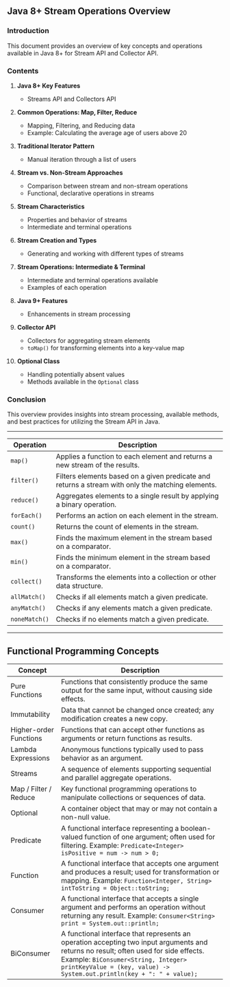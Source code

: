 ## Java 8+ Stream Operations Overview

### Introduction
This document provides an overview of key concepts and operations available in Java 8+ for Stream API and Collector API.

### Contents

1. **Java 8+ Key Features**
    - Streams API and Collectors API

2. **Common Operations: Map, Filter, Reduce**
    - Mapping, Filtering, and Reducing data
    - Example: Calculating the average age of users above 20

3. **Traditional Iterator Pattern**
    - Manual iteration through a list of users

4. **Stream vs. Non-Stream Approaches**
    - Comparison between stream and non-stream operations
    - Functional, declarative operations in streams

5. **Stream Characteristics**
    - Properties and behavior of streams
    - Intermediate and terminal operations

6. **Stream Creation and Types**
    - Generating and working with different types of streams

7. **Stream Operations: Intermediate & Terminal**
    - Intermediate and terminal operations available
    - Examples of each operation

8. **Java 9+ Features**
    - Enhancements in stream processing

9. **Collector API**
    - Collectors for aggregating stream elements
    - `toMap()` for transforming elements into a key-value map

10. **Optional Class**
    - Handling potentially absent values
    - Methods available in the `Optional` class

### Conclusion
This overview provides insights into stream processing, available methods, and best practices for utilizing the Stream API in Java.

---

| Operation | Description |
|-----------|-------------|
| `map()` | Applies a function to each element and returns a new stream of the results. |
| `filter()` | Filters elements based on a given predicate and returns a stream with only the matching elements. |
| `reduce()` | Aggregates elements to a single result by applying a binary operation. |
| `forEach()` | Performs an action on each element in the stream. |
| `count()` | Returns the count of elements in the stream. |
| `max()` | Finds the maximum element in the stream based on a comparator. |
| `min()` | Finds the minimum element in the stream based on a comparator. |
| `collect()` | Transforms the elements into a collection or other data structure. |
| `allMatch()` | Checks if all elements match a given predicate. |
| `anyMatch()` | Checks if any elements match a given predicate. |
| `noneMatch()` | Checks if no elements match a given predicate. |


----
## Functional Programming Concepts

| Concept | Description |
|---------|-------------|
| Pure Functions | Functions that consistently produce the same output for the same input, without causing side effects. |
| Immutability | Data that cannot be changed once created; any modification creates a new copy. |
| Higher-order Functions | Functions that can accept other functions as arguments or return functions as results. |
| Lambda Expressions | Anonymous functions typically used to pass behavior as an argument. |
| Streams | A sequence of elements supporting sequential and parallel aggregate operations. |
| Map / Filter / Reduce | Key functional programming operations to manipulate collections or sequences of data. |
| Optional | A container object that may or may not contain a non-null value. |
| Predicate | A functional interface representing a boolean-valued function of one argument; often used for filtering. Example: `Predicate<Integer> isPositive = num -> num > 0;` |
| Function | A functional interface that accepts one argument and produces a result; used for transformation or mapping. Example: `Function<Integer, String> intToString = Object::toString;` |
| Consumer | A functional interface that accepts a single argument and performs an operation without returning any result. Example: `Consumer<String> print = System.out::println;` |
| BiConsumer | A functional interface that represents an operation accepting two input arguments and returns no result; often used for side effects. Example: `BiConsumer<String, Integer> printKeyValue = (key, value) -> System.out.println(key + ": " + value);` |


